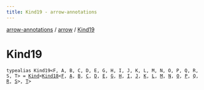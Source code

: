 ```yaml
---
title: Kind19 - arrow-annotations
---
```


[arrow-annotations](../index.html) / [arrow](index.html) / [Kind19](./-kind19.html)

# Kind19

`typealias Kind19<F, A, B, C, D, E, G, H, I, J, K, L, M, N, O, P, Q, R, S, T> = `[`Kind`](-kind.html)`<`[`Kind18`](-kind18.html)`<`[`F`](-kind19.html#F)`, `[`A`](-kind19.html#A)`, `[`B`](-kind19.html#B)`, `[`C`](-kind19.html#C)`, `[`D`](-kind19.html#D)`, `[`E`](-kind19.html#E)`, `[`G`](-kind19.html#G)`, `[`H`](-kind19.html#H)`, `[`I`](-kind19.html#I)`, `[`J`](-kind19.html#J)`, `[`K`](-kind19.html#K)`, `[`L`](-kind19.html#L)`, `[`M`](-kind19.html#M)`, `[`N`](-kind19.html#N)`, `[`O`](-kind19.html#O)`, `[`P`](-kind19.html#P)`, `[`Q`](-kind19.html#Q)`, `[`R`](-kind19.html#R)`, `[`S`](-kind19.html#S)`>, `[`T`](-kind19.html#T)`>`